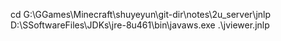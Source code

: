 cd G:\GGames\Minecraft\shuyeyun\git-dir\notes\2u_server\jnlp
D:\SSoftwareFiles\JDKs\jre-8u461\bin\javaws.exe .\jviewer.jnlp 